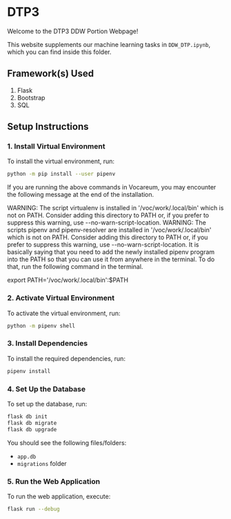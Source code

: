 # DTP3

Welcome to the DTP3 DDW Portion Webpage!

This website supplements our machine learning tasks in `DDW_DTP.ipynb`, which you can find inside this folder.

## Framework(s) Used
1. Flask
2. Bootstrap
3. SQL

## Setup Instructions

### 1. Install Virtual Environment

To install the virtual environment, run:
```sh
python -m pip install --user pipenv
```

If you are running the above commands in Vocareum, you may encounter the following message at the end of the installation.

WARNING: The script virtualenv is installed in '/voc/work/.local/bin' which is not on PATH.
Consider adding this directory to PATH or, if you prefer to suppress this warning, use --no-warn-script-location.
WARNING: The scripts pipenv and pipenv-resolver are installed in '/voc/work/.local/bin' which is not on PATH.
Consider adding this directory to PATH or, if you prefer to suppress this warning, use --no-warn-script-location.
It is basically saying that you need to add the newly installed pipenv program into the PATH so that you can use it from anywhere in the terminal. To do that, run the following command in the terminal.

export PATH='/voc/work/.local/bin':$PATH


### 2. Activate Virtual Environment

To activate the virtual environment, run:
```sh
python -m pipenv shell
```

### 3. Install Dependencies

To install the required dependencies, run:
```sh
pipenv install
```

### 4. Set Up the Database

To set up the database, run:
```sh
flask db init
flask db migrate
flask db upgrade
```

You should see the following files/folders:
- `app.db`
- `migrations` folder

### 5. Run the Web Application

To run the web application, execute:
```sh
flask run --debug
```